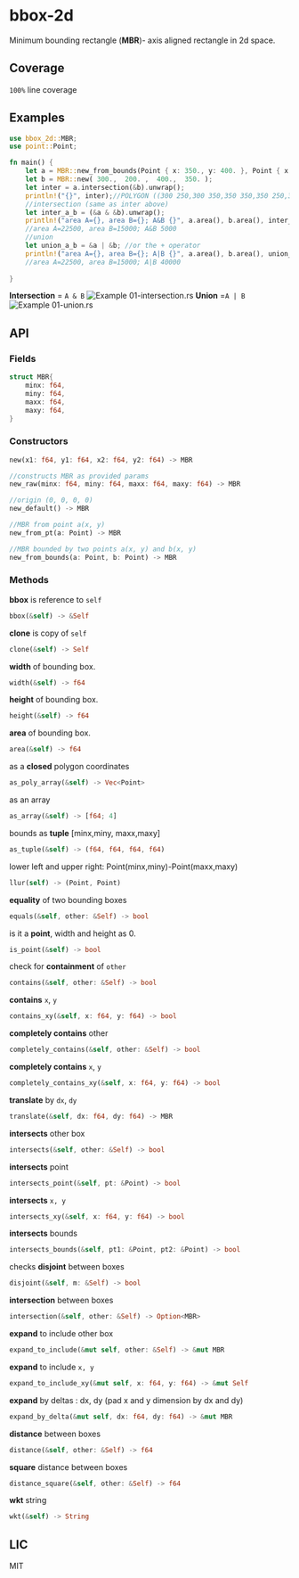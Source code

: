# bbox-2d
Minimum bounding rectangle (**MBR**)- axis aligned rectangle in 2d space.

## Coverage
`100%` line coverage

## Examples 
```rust
use bbox_2d::MBR;
use point::Point;

fn main() {
    let a = MBR::new_from_bounds(Point { x: 350., y: 400. }, Point { x: 200., y: 250. });
    let b = MBR::new( 300.,  200. ,  400.,  350. );
    let inter = a.intersection(&b).unwrap();
    println!("{}", inter);//POLYGON ((300 250,300 350,350 350,350 250,300 250))
    //intersection (same as inter above)
    let inter_a_b = (&a & &b).unwrap();
    println!("area A={}, area B={}; A&B {}", a.area(), b.area(), inter_a_b.area());
    //area A=22500, area B=15000; A&B 5000
    //union
    let union_a_b = &a | &b; //or the + operator 
    println!("area A={}, area B={}; A|B {}", a.area(), b.area(), union_a_b.area());
    //area A=22500, area B=15000; A|B 40000
    
}
```
**Intersection** = `A & B`
![Example 01-intersection.rs](assets/01-intersection.jpg)
**Union** =`A | B`
![Example 01-union.rs](assets/01-union.jpg)

## API
### Fields
```rust
struct MBR{
    minx: f64,
    miny: f64,
    maxx: f64,
    maxy: f64,
}
```

### Constructors 
```rust 
new(x1: f64, y1: f64, x2: f64, y2: f64) -> MBR
```
```rust
//constructs MBR as provided params  
new_raw(minx: f64, miny: f64, maxx: f64, maxy: f64) -> MBR
```
```rust
//origin (0, 0, 0, 0)
new_default() -> MBR
```

```rust
//MBR from point a(x, y)
new_from_pt(a: Point) -> MBR
```

```rust
//MBR bounded by two points a(x, y) and b(x, y)
new_from_bounds(a: Point, b: Point) -> MBR
```

### Methods
**bbox** is reference to `self`
```rust
bbox(&self) -> &Self
```
**clone** is copy of `self`
```rust
clone(&self) -> Self
```
**width** of bounding box.
```rust
width(&self) -> f64

```
**height** of bounding box.
```rust
height(&self) -> f64
```

**area** of bounding box.
```rust
area(&self) -> f64
```

as a **closed** polygon coordinates
```rust
as_poly_array(&self) -> Vec<Point>
```
as an array 
```rust
as_array(&self) -> [f64; 4]
```
bounds as **tuple** [minx,miny, maxx,maxy]
```rust
as_tuple(&self) -> (f64, f64, f64, f64)
```

lower left and upper right: Point(minx,miny)-Point(maxx,maxy)


```rust
llur(self) -> (Point, Point)
```

**equality** of two bounding boxes
```rust
equals(&self, other: &Self) -> bool
```

is it a **point**, width and height as 0.
```rust
is_point(&self) -> bool
```

check for **containment** of `other`
```rust
contains(&self, other: &Self) -> bool
```

**contains** `x`, `y`
```rust
contains_xy(&self, x: f64, y: f64) -> bool
```

**completely contains** other 
```rust
completely_contains(&self, other: &Self) -> bool
```

**completely contains** `x`, `y` 
```rust
completely_contains_xy(&self, x: f64, y: f64) -> bool
```

**translate** by `dx`, `dy`
```rust
translate(&self, dx: f64, dy: f64) -> MBR
```

**intersects** other box
```rust
intersects(&self, other: &Self) -> bool
```

**intersects** point
```rust
intersects_point(&self, pt: &Point) -> bool
```

**intersects** `x, y`
```rust
intersects_xy(&self, x: f64, y: f64) -> bool
```

**intersects** bounds
```rust
intersects_bounds(&self, pt1: &Point, pt2: &Point) -> bool
```

checks **disjoint** between boxes
```rust
disjoint(&self, m: &Self) -> bool

```
**intersection** between boxes
```rust
intersection(&self, other: &Self) -> Option<MBR>
```

**expand** to include other box
```rust
expand_to_include(&mut self, other: &Self) -> &mut MBR
```

**expand** to include `x, y`
```rust
expand_to_include_xy(&mut self, x: f64, y: f64) -> &mut Self
```

**expand** by deltas : dx, dy (pad x and y dimension by dx and dy)
```rust
expand_by_delta(&mut self, dx: f64, dy: f64) -> &mut MBR
```

**distance** between boxes
```rust
distance(&self, other: &Self) -> f64
```

**square** distance between boxes
```rust
distance_square(&self, other: &Self) -> f64
```
**wkt** string 
```rust
wkt(&self) -> String
```

## LIC 
 MIT